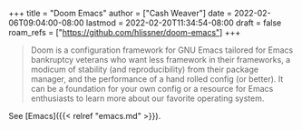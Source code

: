 +++
title = "Doom Emacs"
author = ["Cash Weaver"]
date = 2022-02-06T09:04:00-08:00
lastmod = 2022-02-20T11:34:54-08:00
draft = false
roam_refs = ["https://github.com/hlissner/doom-emacs"]
+++

> Doom is a configuration framework for GNU Emacs tailored for Emacs bankruptcy veterans who want less framework in their frameworks, a modicum of stability (and reproducibility) from their package manager, and the performance of a hand rolled config (or better). It can be a foundation for your own config or a resource for Emacs enthusiasts to learn more about our favorite operating system.

See [Emacs]({{< relref "emacs.md" >}}).
